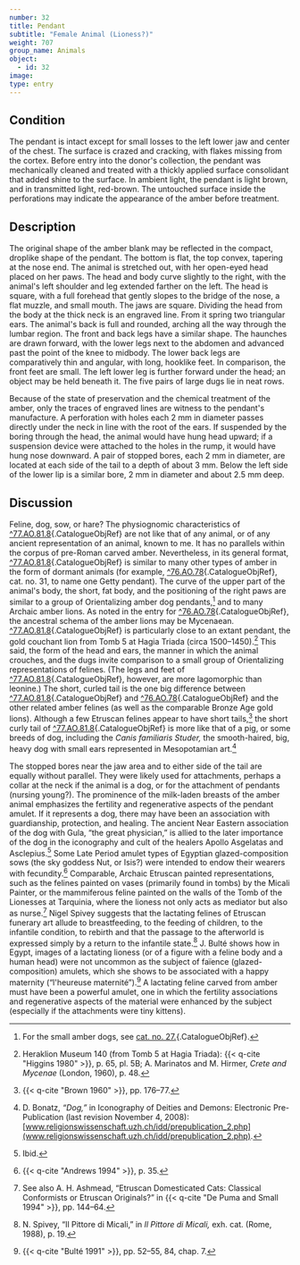 ```yaml
---
number: 32
title: Pendant
subtitle: "Female Animal (Lioness?)"
weight: 707
group_name: Animals
object:
  - id: 32
image:
type: entry
---
```


## Condition

The pendant is intact except for small losses to the left lower jaw and center of the chest. The surface is crazed and cracking, with flakes missing from the cortex. Before entry into the donor's collection, the pendant was mechanically cleaned and treated with a thickly applied surface consolidant that added shine to the surface. In ambient light, the pendant is light brown, and in transmitted light, red-brown. The untouched surface inside the perforations may indicate the appearance of the amber before treatment.

## Description

The original shape of the amber blank may be reflected in the compact, droplike shape of the pendant. The bottom is flat, the top convex, tapering at the nose end. The animal is stretched out, with her open-eyed head placed on her paws. The head and body curve slightly to the right, with the animal's left shoulder and leg extended farther on the left. The head is square, with a full forehead that gently slopes to the bridge of the nose, a flat muzzle, and small mouth. The jaws are square. Dividing the head from the body at the thick neck is an engraved line. From it spring two triangular ears. The animal's back is full and rounded, arching all the way through the lumbar region. The front and back legs have a similar shape. The haunches are drawn forward, with the lower legs next to the abdomen and advanced past the point of the knee to midbody. The lower back legs are comparatively thin and angular, with long, hooklike feet. In comparison, the front feet are small. The left lower leg is further forward under the head; an object may be held beneath it. The five pairs of large dugs lie in neat rows.

Because of the state of preservation and the chemical treatment of the amber, only the traces of engraved lines are witness to the pendant's manufacture. A perforation with holes each 2 mm in diameter passes directly under the neck in line with the root of the ears. If suspended by the boring through the head, the animal would have hung head upward; if a suspension device were attached to the holes in the rump, it would have hung nose downward. A pair of stopped bores, each 2 mm in diameter, are located at each side of the tail to a depth of about 3 mm. Below the left side of the lower lip is a similar bore, 2 mm in diameter and about 2.5 mm deep.

## Discussion

Feline, dog, sow, or hare? The physiognomic characteristics of [^77.AO.81.8](#cat-77.AO.81.8){.CatalogueObjRef} are not like that of any animal, or of any ancient representation of an animal, known to me. It has no parallels within the corpus of pre-Roman carved amber. Nevertheless, in its general format, [^77.AO.81.8](#cat-77.AO.81.8){.CatalogueObjRef} is similar to many other types of amber in the form of dormant animals (for example, [^76.AO.78](#cat-76.AO.78){.CatalogueObjRef}, cat. no. 31, to name one Getty pendant). The curve of the upper part of the animal's body, the short, fat body, and the positioning of the right paws are similar to a group of Orientalizing amber dog pendants,[^1] and to many Archaic amber lions. As noted in the entry for [^76.AO.78](#cat-76.AO.78){.CatalogueObjRef}, the ancestral schema of the amber lions may be Mycenaean. [^77.AO.81.8](#cat-77.AO.81.8){.CatalogueObjRef} is particularly close to an extant pendant, the gold couchant lion from Tomb 5 at Hagia Triada (circa 1500–1450).[^2] This said, the form of the head and ears, the manner in which the animal crouches, and the dugs invite comparison to a small group of Orientalizing representations of felines. (The legs and feet of [^77.AO.81.8](#cat-77.AO.81.8){.CatalogueObjRef}, however, are more lagomorphic than leonine.) The short, curled tail is the one big difference between [^77.AO.81.8](#cat-77.AO.81.8){.CatalogueObjRef} and [^76.AO.78](#cat-76.AO.78){.CatalogueObjRef} and the other related amber felines (as well as the comparable Bronze Age gold lions). Although a few Etruscan felines appear to have short tails,[^3] the short curly tail of [^77.AO.81.8](#cat-77.AO.81.8){.CatalogueObjRef} is more like that of a pig, or some breeds of dog, including the *Canis familiaris Studer,* the smooth-haired, big, heavy dog with small ears represented in Mesopotamian art.[^4]

The stopped bores near the jaw area and to either side of the tail are equally without parallel. They were likely used for attachments, perhaps a collar at the neck if the animal is a dog, or for the attachment of pendants (nursing young?). The prominence of the milk-laden breasts of the amber animal emphasizes the fertility and regenerative aspects of the pendant amulet. If it represents a dog, there may have been an association with guardianship, protection, and healing. The ancient Near Eastern association of the dog with Gula, “the great physician,” is allied to the later importance of the dog in the iconography and cult of the healers Apollo Asgelatas and Asclepius.[^5] Some Late Period amulet types of Egyptian glazed-composition sows (the sky goddess Nut, or Isis?) were intended to endow their wearers with fecundity.[^6] Comparable, Archaic Etruscan painted representations, such as the felines painted on vases (primarily found in tombs) by the Micali Painter, or the mammiferous feline painted on the walls of the Tomb of the Lionesses at Tarquinia, where the lioness not only acts as mediator but also as nurse.[^7] Nigel Spivey suggests that the lactating felines of Etruscan funerary art allude to breastfeeding, to the feeding of children, to the infantile condition, to rebirth and that the passage to the afterworld is expressed simply by a return to the infantile state.[^8] J. Bulté shows how in Egypt, images of a lactating lioness (or of a figure with a feline body and a human head) were not uncommon as the subject of faïence (glazed-composition) amulets, which she shows to be associated with a happy maternity (“l'heureuse maternité”).[^9] A lactating feline carved from amber must have been a powerful amulet, one in which the fertility associations and regenerative aspects of the material were enhanced by the subject (especially if the attachments were tiny kittens).



[^1]: For the small amber dogs, see [cat. no. 27.](#cat-82.AO.161.2){.CatalogueObjRef}.

[^2]: Heraklion Museum 140 (from Tomb 5 at Hagia Triada): {{< q-cite "Higgins 1980" >}}, p. 65, pl. 5B; A. Marinatos and M. Hirmer, *Crete and Mycenae* (London, 1960), p. 48.

[^3]: {{< q-cite "Brown 1960" >}}, pp. 176–77.

[^4]: D. Bonatz, *“Dog,”* in Iconography of Deities and Demons: Electronic Pre-Publication (last revision November 4, 2008): [www.religionswissenschaft.uzh.ch/idd/prepublication_2.php](www.religionswissenschaft.uzh.ch/idd/prepublication_2.php).

[^5]: Ibid.

[^6]: {{< q-cite "Andrews 1994" >}}, p. 35.

[^7]: See also A. H. Ashmead, “Etruscan Domesticated Cats: Classical Conformists or Etruscan Originals?” in {{< q-cite "De Puma and Small 1994" >}}, pp. 144–64.

[^8]: N. Spivey, “Il Pittore di Micali,” in *Il Pittore di Micali,* exh. cat. (Rome, 1988), p. 19.

[^9]: {{< q-cite "Bulté 1991" >}}, pp. 52–55, 84, chap. 7.
